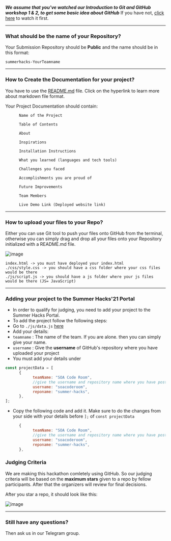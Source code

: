 ***We assume that you've watched our Introduction to Git and GitHub workshop 1 & 2, to get some basic idea about GitHub***
If you have not, [click here](https://youtube.com/playlist?list=PLRvRFwecx9uDTYw2AU4vNsSrYHlQu_Z1H) to watch it first.

---


### What should be the name of your Repository?

Your Submission Repository should be **Public** and the name should be in this format:

```
summerhacks-YourTeamname
```

---

### How to Create the Documentation for your project?

You have to use the [README.md](https://www.makeareadme.com/#template-1) file.
Click on the hyperlink to learn more about markdown file format.

Your Project Documentation should contain:
```
      Name of the Project
      
      Table of Contents
      
      About
      
      Inspirations
            
      Installation Instructions
      
      What you learned (languages and tech tools)
      
      Challenges you faced
      
      Accomplishments you are proud of
      
      Future Improvements
      
      Team Members
      
      Live Demo Link (Deployed website link)
```

---

### How to upload your files to your Repo?

Either you can use Git tool to push your files onto GitHub from the terminal, otherwise you can simply drag and drop all your files onto your Repository initialized with a README.md file.

![image](https://user-images.githubusercontent.com/53336715/116804149-64258780-aad1-11eb-8d76-af5c5b792be0.png)

```
index.html -> you must have deployed your index.html
./css/style.css -> you should have a css folder where your css files would be there
./js/script.js -> you should have a js folder where your js files would be there (JS= JavaScript)
```

---

### Adding your project to the Summer Hacks'21 Portal

- In order to qualify for judging, you need to add your project to the Summer Hacks Portal.
- To add the project follow the following steps:
- Go to `./js/data.js` [here](https://github.com/SOACodeRoom/Summer-Hacks/blob/main/js/data.js)
- Add your details:
- `teamname` : The name of the team. If you are alone. then you can simply give your name.
- `username` : Give the **username** of GitHub's repository where you have uploaded your project
- You must add your details under
```javascript
const projectData = [
      {
            teamName: "SOA Code Room",
            //give the username and repository name where you have posted your project
            username: "soacoderoom",
            reponame: "summer-hacks",
      },
];
```
- Copy the following code and add it. Make sure to do the changes from your side with your details before `];` of `const projectData`
```javascript
      {
            teamName: "SOA Code Room",
            //give the username and repository name where you have posted your project
            username: "soacoderoom",
            reponame: "summer-hacks",
      },
```
                
### Judging Criteria

We are making this hackathon comletely using GitHub. So our judging criteria will be based on the **maximum stars** given to a repo by fellow participants. After that the organizers will review for final decisions.

After you star a repo, it should look like this:

![image](https://user-images.githubusercontent.com/53336715/116803955-ed3bbf00-aacf-11eb-9f1f-e807daf4d41b.png)

---

### Still have any questions?
Then ask us in our Telegram group.
